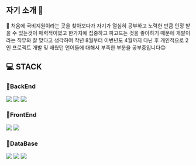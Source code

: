 ## 자기 소개 💬

📌 처음에 국비지원이라는 곳을 찾아보다가 자기가 열심히 공부하고 노력한 만큼 인정 받을 수 있는것이 매력적이였고 한가지에 집중하고 파고드는 것을 좋아하기 때문에 개발이라는 직무와 잘 맞다고 생각하여 작년 8월부터 이번년도 4월까지 다닌 후 개인적으로 2인 프로젝트 개발 및 배웠던 언어들에 대해서 부족한 부분을 공부중입니다😊

## 💻 STACK 
### 📌BackEnd
![](https://img.shields.io/badge/java-007396?style=flat-square&logo=java&logoColor=white)
![](https://img.shields.io/badge/SpringBoot-6DB33F?style=flat-square&logo=SpringBoot&logoColor=white)
![](https://img.shields.io/badge/Gradle-02303A?style=flat-square&logo=Gradle&logoColor=white)
<br>
### 📌FrontEnd
![](https://img.shields.io/badge/React-61DAFB?style=flat-square&logo=React&logoColor=black)
![](https://img.shields.io/badge/JavaScript-F7DF1E?style=flat-square&logo=JavaScript&logoColor=black)
<br>
### 📌DataBase
![](https://img.shields.io/badge/MySQL-4479A1?style=flat-square&logo=MySQL&logoColor=white)
![](https://img.shields.io/badge/Oracle-F80000?style=flat-square&logo=Oracle&logoColor=white)
![](https://img.shields.io/badge/MongoDB-47A248?style=flat-square&logo=MongoDB&logoColor=white)
